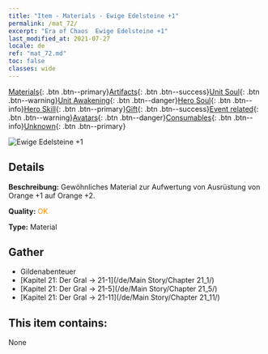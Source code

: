 ```yaml
---
title: "Item - Materials - Ewige Edelsteine +1"
permalink: /mat_72/
excerpt: "Era of Chaos  Ewige Edelsteine +1"
last_modified_at: 2021-07-27
locale: de
ref: "mat_72.md"
toc: false
classes: wide
---
```

 [Materials](/ItemsDE/){: .btn .btn--primary}[Artifacts](/ItemsDE/Artifacts/){: .btn .btn--success}[Unit Soul](/ItemsDE/UnitSoul/){: .btn .btn--warning}[Unit Awakening](/ItemsDE/UnitAwakening/){: .btn .btn--danger}[Hero Soul](/ItemsDE/HeroSoul/){: .btn .btn--info}[Hero Skill](/ItemsDE/HeroSkill/){: .btn .btn--primary}[Gift](/ItemsDE/Gift/){: .btn .btn--success}[Event related](/ItemsDE/Events/){: .btn .btn--warning}[Avatars](/ItemsDE/Avatars/){: .btn .btn--danger}[Consumables](/ItemsDE/Consumables/){: .btn .btn--info}[Unknown](/ItemsDE/Unknown/){: .btn .btn--primary}

 ![Ewige Edelsteine +1](/images/t/i_cailiao_baoshi3.png)

## Details
 **Beschreibung:** Gewöhnliches Material zur Aufwertung von Ausrüstung von Orange +1 auf Orange +2.

 **Quality:** <span style="color: #FF8C00">OK</span>

 **Type:** Material

## Gather

*    Gildenabenteuer 
*    [Kapitel 21: Der Gral -> 21-1](/de/Main Story/Chapter 21_1/) 
*    [Kapitel 21: Der Gral -> 21-5](/de/Main Story/Chapter 21_5/) 
*    [Kapitel 21: Der Gral -> 21-11](/de/Main Story/Chapter 21_11/) 

## This item contains:

  None

